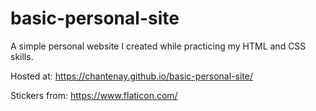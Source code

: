 # basic-personal-site
A simple personal website I created while practicing my HTML and CSS skills. 

Hosted at: https://chantenay.github.io/basic-personal-site/

Stickers from: https://www.flaticon.com/
